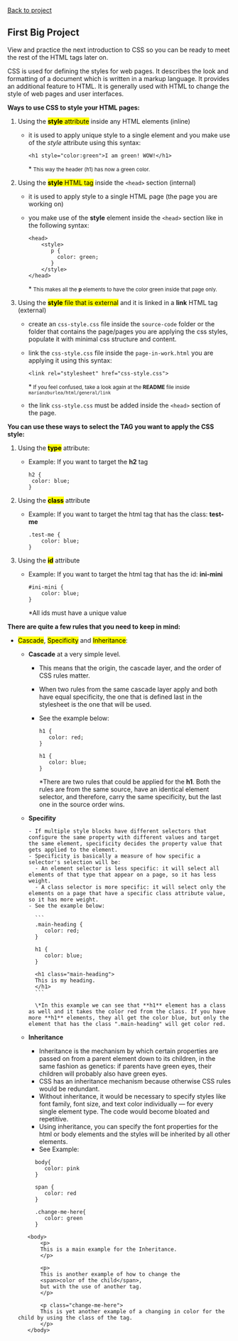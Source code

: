 [Back to project](../README.md)

## First Big Project

View and practice the next introduction to CSS so you can be ready to meet the rest of the HTML tags later on.

CSS is used for defining the styles for web pages. It describes the look and formatting of a document which is written in a markup language. It provides an additional feature to HTML. It is generally used with HTML to change the style of web pages and user interfaces.

**Ways to use CSS to style your HTML pages:**

1. Using the
   <mark>**style** attribute</mark>
   inside any HTML elements (inline)

   - it is used to apply unique style to a single element and you make use of the _style_ attribute using this syntax:

     `<h1 style="color:green">I am green! WOW!</h1>`

     \*<small> This way the header (h1) has now a green color.
     </small>

1. Using the
   <mark>**style** HTML tag</mark>
   inside the `<head>` section (internal)

   - it is used to apply style to a single HTML page (the page you are working on)
   - you make use of the **style** element inside the `<head>` section like in the following syntax:

     ```
     <head>
         <style>
            p {
              color: green;
            }
         </style>
     </head>
     ```

     \*<small>
     This makes all the **p** elements to have the color green inside that page only.
     </small>

1. Using the
   <mark>**style** file that is external</mark>
   and it is linked in a **link** HTML tag (external)

   - create an `css-style.css` file inside the `source-code` folder or the folder that contains the page/pages you are applying the css styles, populate it with minimal css structure and content.
   - link the `css-style.css` file inside the `page-in-work.html` you are applying it using this syntax:

     `<link rel="stylesheet" href="css-style.css">`

     \*<small>
     If you feel confused, take a look again at the **README** file inside `marianzburlea/html/general/link`
     </small>

   - the link `css-style.css` must be added inside the `<head>` section of the page.

**You can use these ways to select the TAG you want to apply the CSS style:**

1. Using the <mark>**type**</mark> attribute:

   - Example: If you want to target the **h2** tag

     ```
     h2 {
      color: blue;
     }
     ```

1. Using the <mark>**class**</mark> attribute

   - Example: If you want to target the html tag that has the class: **test-me**

     ```
     .test-me {
         color: blue;
     }
     ```

1. Using the <mark>**id**</mark> attribute

   - Example: If you want to target the html tag that has the id: **ini-mini**

     ```
     #ini-mini {
         color: blue;
     }
     ```

     \*All ids must have a unique value

**There are quite a few rules that you need to keep in mind:**

- <mark>Cascade</mark>, <mark>Specificity</mark> and <mark>Inheritance</mark>:

  - **Cascade** at a very simple level.

    - This means that the origin, the cascade layer, and the order of CSS rules matter.
    - When two rules from the same cascade layer apply and both have equal specificity, the one that is defined last in the stylesheet is the one that will be used.
    - See the example below:

      ```
      h1 {
         color: red;
      }

      h1 {
         color: blue;
      }
      ```

      \*There are two rules that could be applied for the **h1**. Both the rules are from the same source, have an identical element selector, and therefore, carry the same specificity, but the last one in the source order wins.

  - **Specifity**

        - If multiple style blocks have different selectors that configure the same property with different values and target the same element, specificity decides the property value that gets applied to the element.
        - Specificity is basically a measure of how specific a selector's selection will be:
          - An element selector is less specific: it will select all elements of that type that appear on a page, so it has less weight.
          - A class selector is more specific: it will select only the elements on a page that have a specific class attribute value, so it has more weight.
        - See the example below:

          ```
          .main-heading {
             color: red;
          }

          h1 {
             color: blue;
          }

          <h1 class="main-heading">
          This is my heading.
          </h1>
          ```

          \*In this example we can see that **h1** element has a class as well and it takes the color red from the class. If you have more **h1** elements, they all get the color blue, but only the element that has the class ".main-heading" will get color red.

  - **Inheritance**

    - Inheritance is the mechanism by which certain properties are passed on from a parent element down to its children, in the same fashion as genetics: if parents have green eyes, their children will probably also have green eyes.
    - CSS has an inheritance mechanism because otherwise CSS rules would be redundant.
    - Without inheritance, it would be necessary to specify styles like font family, font size, and text color individually — for every single element type. The code would become bloated and repetitive.
    - Using inheritance, you can specify the font properties for the html or body elements and the styles will be inherited by all other elements.
    - See Example:

    ```
      body{
         color: pink
      }

      span {
         color: red
      }

      .change-me-here{
         color: green
      }
    ```

  ```
     <body>
         <p>
         This is a main example for the Inheritance.
         </p>

         <p>
         This is another example of how to change the
         <span>color of the child</span>,
         but with the use of another tag.
         </p>

         <p class="change-me-here">
         This is yet another example of a changing in color for the child by using the class of the tag.
         </p>
     </body>
  ```

    <!-- - When you reach a moment of good understanding, after enough discover, trial and error with experimental css files, create an `README.md` file to make use of all the recent discoveries and summarise your experience.

### Mimimum tags knowledge to build a website

#### Top tags used to style your html pages for your web site

##### Must Know CSS properties

1. the `<color>` tag `````````` - color & font section - @iulia-zburlea
1. the `<background-color>` tag - color & font section - @MariaTeo
1. the `<background-image>` tag - color & font section - @MariaTeo
1. the `<display>` tag
1. the `<height>` tag - color & font section - @MariaTeo
1. the `<width>` tag - color & font section - @MariaTeo
1. the `<min-width>` tag
1. the `<min-height>` tag
1. the `<max-height>` tag
1. the `<max-width>` tag
1. the `<margin>` tag
1. the `<padding>` tag
1. the `<border>` tag
1. the `<border-color>` tag
1. the `<border-width>` tag
1. the `<border-style>` tag
1. the `<border-radius>` tag
1. the `<font>` tag `````````````- color & font section - @iulia-zburlea
1. the `<font-family>` tag ``````- color & font section - @iulia-zburlea
1. the `<font-style>` tag ```````- color & font section - @iulia-zburlea
1. the `<font-weight>` tag ``````- color & font section - @iulia-zburlea
1. the `<font-size>` tag ````````- color & font section - @iulia-zburlea
1. the `<position>` tag
1. the `<z-index>` tag

   ##### CSS Selectors

1. the `<:active>` tag
1. the `<:hover>` tag
1. the `<:visited>` tag

1. the `<:enabled>` tag
1. the `<:disabled>` tag
1. the `<:checked>` tag

1. the `<:before>` tag
1. the `<:after>` tag

1. the `<:first-child>` tag
1. the `<:only-child>` tag
1. the `<:nth-child()>` tag
1. the `<:last-child>` tag
1. the `<:nth-last-child()>` tag

1. the `<:first-of-type>` tag
1. the `<:only-of-type>` tag
1. the `<:nth-of-type>` tag
1. the `<:nth-last-of-type>` tag
1. the `<:last-of-type>` tag

1. the `<:first-letter>` tag
1. the `<:first-line>` tag

1. the `<:root>` tag
1. the `<:selection>` tag
1. the `<:focus>` tag
1. the `<:empty>` tag
1. the `<:target>` tag
1. the `<:lang>` tag
1. the `<:link>` tag
1. the `<:not()>` tag

   ##### Animation Properties

1. the `<@keyframes>` tag
1. the `<animation>` tag
1. the `<animation-name>` tag
1. the `<animation-duration>` tag
1. the `<animation-timing-function>` tag
1. the `<animation-delay>` tag
1. the `<animation-iteration-count>` tag
1. the `<animation-direction>` tag
1. the `<animation-play-state>` tag

1. ##### Backgound Properties

1. the `<backgroung>` tag
1. the `<background-attachment>` tag
1. the `<background-color>` tag - See Must Know Tags
1. the `<background-image>` tag - See Must Know Tags
1. the `<background-position>` tag
1. the `<background-repeat>` tag
1. the `<background-clip>` tag
1. the `<background-origin>` tag
1. the `<background-size>` tag

   ##### Border and Outline Properties

1. the `<border>` tag - See Must Know Tags
1. the `<border-bottom>` tag
1. the `<border-bottom-color>` tag
1. the `<border-bottom-style>` tag
1. the `<border-bottom-width>` tag
1. the `<border-color>` tag - See Must Know Tags
1. the `<border-left>` tag
1. the `<border-left-color>` tag
1. the `<border-left-style>` tag
1. the `<border-left-width>` tag
1. the `<border-right>` tag
1. the `<border-right-color>` tag
1. the `<border-right-style>` tag
1. the `<border-right-width>` tag
1. the `<border-style>` tag - See Must Know Tags
1. the `<border-top>` tag
1. the `<border-top-color>` tag
1. the `<border-top-style>` tag
1. the `<border-top-width>` tag
1. the `<border-width>` tag - See Must Know Tags
1. the `<outline>` tag
1. the `<outline-color>` tag
1. the `<outline-style>` tag
1. the `<outline-width>` tag
1. the `<border-bottom-left-radius>` tag
1. the `<border-bottom-right-radius>` tag
1. the `<border-image>` tag
1. the `<border-image-outset>` tag
1. the `<border-image-repeat>` tag
1. the `<border-image-slice>` tag
1. the `<border-image-source>` tag
1. the `<border-image-width>` tag
1. the `<border-radius>` tag - See Must Know Tags
1. the `<border-top-left-radius>` tag
1. the `<border-top-right-radius>` tag
1. the `<box-decoration-break>` tag
1. the `<box-shadow></box-shadow>` tag

   ##### Box Properties

1. the `<overflow-x>` tag
1. the `<overflow-y>` tag
1. the `<overflow-style>` tag
1. the `<rotation>` tag
1. the `<rotation-point>` tag

   ##### Color Properties

1. the `<color-profile>` tag
1. the `<opacity>` tag
1. the `<rendering-intent>` tag

   ##### Content and Paged Media Properties

1. the `<bookmark-label>` tag
1. the `<bookmark-level>` tag
1. the `<bookmark-target>` tag
1. the `<float-offset>` tag
1. the `<hyphenate-after>` tag
1. the `<hyphenate-before>` tag
1. the `<hyphenate-character>` tag
1. the `<hyphenate-lines>` tag
1. the `<hyphenate-resources>` tag
1. the `<hyphens>` tag
1. the `<image-resolution>` tag
1. the `<marks>` tag
1. the `<string-set>` tag

   ##### Dimension Properties

1. the `<height>` tag - See Must Know Tags ````- @MariaTeo
1. the `<width>` tag - See Must Know Tags `````- @MariaTeo

1. the `<min-heigth>` tag - See Must Know Tags
1. the `<max-heigth>` tag - See Must Know Tags
1. the `<min-width>` tag - See Must Know Tags
1. the `<max-width>` tag - See Must Know Tags

   ##### Flexible Box Properties

1. the `<box-align>` tag
1. the `<box-direction>` tag
1. the `<box-flex>` tag
1. the `<box-flex-group>` tag
1. the `<box-lines>` tag
1. the `<box-ordinal-group>` tag
1. the `<box-orient>` tag
1. the `<box-pack>` tag

   ##### Font Properties

1. the `<font>` tag - See Must Know Tags
1. the `<font-family>` tag - See Must Know Tags
1. the `<font-style>` tag - See Must Know Tags
1. the `<font-variant>` tag
1. the `@font-face` tag
1. the `<font-size-adjust>` tag
1. the `<font-size>` tag - See Must Know Tags
1. the `<font-stretch>` tag

   ##### Generated Content Properties

1. the `<content>` tag
1. the `<counter-increment>` tag
1. the `<counter-reset>` tag
1. the `<quotes>` tag
1. the `<crop>` tag
1. the `<move-to>` tag
1. the `<page-policy>` tag

   ##### Grid Properties

1. the `<grid-columns>` tag
1. the `<grid-rows>` tag

   ##### Hyperlink Properties

1. the `<target>` tag
1. the `<target-name>` tag
1. the `<target-new>` tag
1. the `<target-position>` tag

   ##### Linebox Properties

1. the `<alignment-adjust>` tag
1. the `<alignment-baseline>` tag

1. the `<baseline-shift>` tag
1. the `<dominant-baseline>` tag

1. the `<drop-initial-before-align>` tag
1. the `<drop-initial-after-adjust>` tag
1. the `<drop-initial-size>` tag
1. the `<drop-initial-value>` tag

1. the `<inline-box-align>` tag

1. the `<line-stacking>` tag
1. the `<line-stacking-ruby>` tag
1. the `<line-stacking-shift>` tag
1. the `<line-stacking-strategy>` tag

1. the `<text-height>` tag

   ##### List Properties

1. the `<list-style>` tag
1. the `<list-style-image>` tag
1. the `<list-style-position>` tag
1. the `<list-style-type>` tag

   ##### Margin Properties

1. the `<margin>` tag - See Must Know Tags
1. the `<margin-bottom>` tag
1. the `<margin-top>` tag
1. the `<margin-left>` tag
1. the `<margin-right>` tag

   ##### Marquee Properties

1. the `<marque-direction>` tag
1. the `<marque-play-count>` tag
1. the `<marque-speed>` tag
1. the `<marque-style>` tag

   ##### Multi-column Properties

1. the `<columns>` tag
1. the `<column-count>` tag
1. the `<column-fill>` tag
1. the `<column-width>` tag
1. the `<column-span>` tags
1. the `<column-gap>` tag

1. the `<column-rule>` tag
1. the `<column-rule-color>` tag
1. the `<column-rule-style>` tag
1. the `<column-rule-width>` tag

   ##### Padding Properties

1. the `<padding>` tag - See Must Know Tags
1. the `<padding-bottom>` tag
1. the `<padding-top>` tag
1. the `<padding-left>` tag
1. the `<padding-right>` tag

   ##### Paged Media Properties

1. the `<page>` tag

1. the `<fit>` tag
1. the `<size>` tag

1. the `<fit-position>` tag
1. the `<image-orientation>` tag

   ##### Positioning Properties

1. the `<position>` tag

1. the `<bottom>` tag
1. the `<top>` tag
1. the `<left>` tag
1. the `<right>` tag

1. the `<display>` tag
1. the `<visibility>` tag
1. the `<overflow>` tag

1. the `<float>` tag
1. the `<clear>` tag

1. the `<clip>` tag
1. the `<clip-path>` tag

1. the `<cursor>` tag
1. the `<z-index>` tag

   ##### Print Properties

1. the `<orphans>` tag
1. the `<widows>` tag

1. the `<page-break-before>` tag
1. the `<page-break-inside>` tag
1. the `<page-breakafter>` tag

   ##### Ruby Properties

1. the `<ruby-align>` tag
1. the `<ruby-position>` tag
1. the `<ruby-overhang>` tag

   ##### Speech Properties

1. the `<mark>` tag
1. the `<mark-before>` tag
1. the `<mark-after>` tag

1. the `<rest>` tag
1. the `<rest-before>` tag
1. the `<rest-after>` tag

1. the `<voice-balance>` tag
1. the `<voice-duration>` tag
1. the `<voice-pitch>` tag
1. the `<voice-range>` tag
1. the `<voice-rate>` tag
1. the `<voice-stress>` tag
1. the `<voice-volume>` tag

1. the `<phonemes>` tag

   ##### Table Properties

1. the `<border-spacing>` tag
1. the `<border-collapse>` tag
1. the `<empty-cells>` tag

1. the `<table-layout>` tag
1. the `<caption-side>` tag

   ##### Text Properties

1. the `<color>` tag - See Must Know Tags

1. the `<direction>` tag
1. the `<line-height>` tag
1. the `<text-decoration>` tag
1. the `<text-indent>` tag
1. the `<text-transform>` tag

1. the `<letter-spacing>` tag
1. the `<word-spacing>` tag

1. the `<text-align>` tag
1. the `<vertical-align>` tag
1. the `<text-align-last>` tag

1. the `<hanging-punctuation>` tag
1. the `<punctuation-trim>` tag

1. the `<text-justify>` tag
1. the `<text-outline>` tag
1. the `<text-overflow>` tag
1. the `<text-shadow>` tag

1. the `<text-wrap>` tag
1. the `<word-break>` tag
1. the `<word-wrap>` tag

1. the `<unicode-bidi>` tag
1. the `<white-space>` tag

   ##### 2D/3D Transform Properties

1. the `<tranform>` tag
1. the `<tranform-origin>` tag
1. the `<tranform-style>` tag
1. the `<perspective>` tag
1. the `<perspective-origin>` tag
1. the `<backface-visibility>` tag

   ##### Transition Properties

1. the `<trasition>` tag
1. the `<transition-property>` tag
1. the `<transition-duration>` tag
1. the `<transition-timing-function>` tag
1. the `<transition-delay>` tag

   ##### User-interface Properties

1. the `<appearance>` tag
1. the `<box-sizing>` tag
1. the `<icon>` tag
1. the `<nav-down>` tag
1. the `<nav-index>` tag
1. the `<nav-left>` tag
1. the `<nav-right>` tag
1. the `<nav-up>` tag
1. the `<outline-offset>` tag
1. the `<resize>` tag

   ##### Other Properties

1. the `<align-items>` tag
1. the `<calc>` tag
1. the `<flex-direction>` tag
1. the `<flex-flow>` tag
1. the `<flex-grow>` tag
1. the `<flex-shrink>` tag
1. the `<flex-wrap>` tag
1. the `<hsl>` tag
1. the `<hsla>` tag
1. the `<justify-content>` tag
1. the `<@media>` tag
1. the `<opacity>` tag
1. the `<rotateX>` tag
1. the `<rotateY>` tag
1. the `<rotateZ>` tag
1. the `<scaleX>` tag
1. the `<scaleY>` tag
1. the `<scaleZ>` tag
1. the `<translate>` tag
1. the `<translateX>` tag
1. the `<translateY>` tag
1. the `<translateZ>` tag
1. the `<translate3d>` tag
1. the `<url>` tag

<!--
Reference link no. 1:
https://lucidar.me/en/web-dev-class/lesson-2-09-most-used-css-properties/

Reference link no. 2:
 https://developer.mozilla.org/en-US/docs/Learn/CSS

Reference link no. 3:
 https://webplatform.github.io/docs/tutorials/inheritance_and_cascade/


Reference link no. 4:
https://www.script-tutorials.com/css-reference/#marquee

 -->

